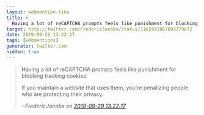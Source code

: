 ```yaml
---
layout: webmention-like
title: >
  Having a lot of reCAPTCHA prompts feels like punishment for blocking tracking cookies. If you maintain a website that uses them, you're penalizing people who are protecting their privacy.
target: http://twitter.com/FredericJacobs/status/1165931867893379072
date: 2019-09-29 13:22:17
tags: [webmentions]
generator: twitter.com
hidden: true
---
```



<blockquote class="external-citation">
  <p>
    Having a lot of reCAPTCHA prompts feels like punishment for blocking tracking cookies.
  </p><p>
If you maintain a website that uses them, you're penalizing people who are protecting their privacy.
  </p>
  <cite>‒<span class="p-author p-name">FredericJacobs</span>
    on
    <a href="http://twitter.com/FredericJacobs/status/1165931867893379072" rel="external nofollow">2019-09-29 13:22:17</a>
  </cite>
</blockquote>

